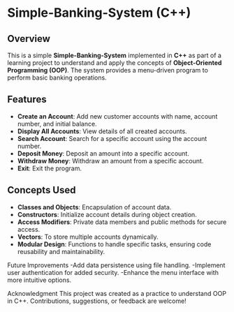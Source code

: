 # Simple-Banking-System (C++)

## Overview
This is a simple **Simple-Banking-System** implemented in **C++** as part of a learning project to understand and apply the concepts of **Object-Oriented Programming (OOP)**. The system provides a menu-driven program to perform basic banking operations.

## Features
- **Create an Account**: Add new customer accounts with name, account number, and initial balance.
- **Display All Accounts**: View details of all created accounts.
- **Search Account**: Search for a specific account using the account number.
- **Deposit Money**: Deposit an amount into a specific account.
- **Withdraw Money**: Withdraw an amount from a specific account.
- **Exit**: Exit the program.

## Concepts Used
- **Classes and Objects**: Encapsulation of account data.
- **Constructors**: Initialize account details during object creation.
- **Access Modifiers**: Private data members and public methods for secure access.
- **Vectors**: To store multiple accounts dynamically.
- **Modular Design**: Functions to handle specific tasks, ensuring code reusability and maintainability.

Future Improvements
-Add data persistence using file handling.
-Implement user authentication for added security.
-Enhance the menu interface with more intuitive options.

Acknowledgment
This project was created as a practice to understand OOP in C++. Contributions, suggestions, or feedback are welcome!

